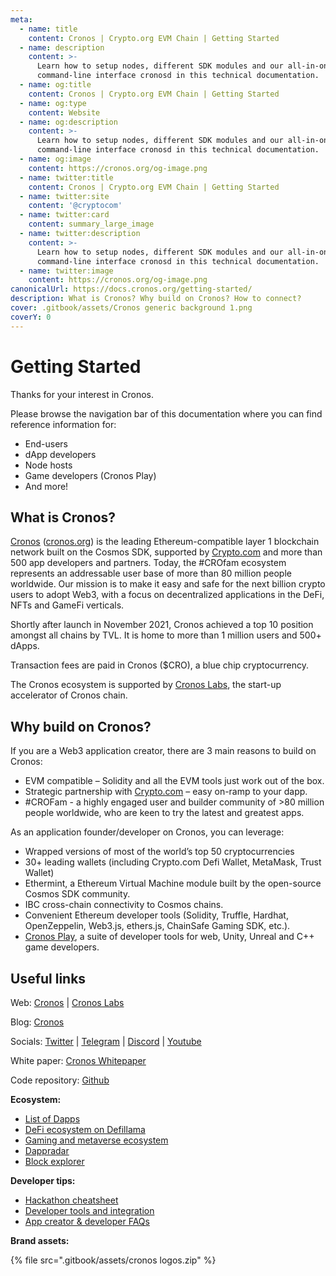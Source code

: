 ```yaml
---
meta:
  - name: title
    content: Cronos | Crypto.org EVM Chain | Getting Started
  - name: description
    content: >-
      Learn how to setup nodes, different SDK modules and our all-in-one
      command-line interface cronosd in this technical documentation.
  - name: og:title
    content: Cronos | Crypto.org EVM Chain | Getting Started
  - name: og:type
    content: Website
  - name: og:description
    content: >-
      Learn how to setup nodes, different SDK modules and our all-in-one
      command-line interface cronosd in this technical documentation.
  - name: og:image
    content: https://cronos.org/og-image.png
  - name: twitter:title
    content: Cronos | Crypto.org EVM Chain | Getting Started
  - name: twitter:site
    content: '@cryptocom'
  - name: twitter:card
    content: summary_large_image
  - name: twitter:description
    content: >-
      Learn how to setup nodes, different SDK modules and our all-in-one
      command-line interface cronosd in this technical documentation.
  - name: twitter:image
    content: https://cronos.org/og-image.png
canonicalUrl: https://docs.cronos.org/getting-started/
description: What is Cronos? Why build on Cronos? How to connect?
cover: .gitbook/assets/Cronos generic background 1.png
coverY: 0
---
```


# Getting Started

Thanks for your interest in Cronos.

Please browse the navigation bar of this documentation where you can find reference information for:

* End-users
* dApp developers
* Node hosts
* Game developers (Cronos Play)
* And more!

## What is Cronos?

[Cronos](https://cronos.org/) ([cronos.org](http://cronos.org)) is the leading Ethereum-compatible layer 1 blockchain network built on the Cosmos SDK, supported by [Crypto.com](http://crypto.com) and more than 500 app developers and partners. Today, the #CROfam ecosystem represents an addressable user base of more than 80 million people worldwide. Our mission is to make it easy and safe for the next billion crypto users to adopt Web3, with a focus on decentralized applications in the DeFi, NFTs and GameFi verticals.

Shortly after launch in November 2021, Cronos achieved a top 10 position amongst all chains by TVL. It is home to more than 1 million users and 500+ dApps.

Transaction fees are paid in Cronos ($CRO), a blue chip cryptocurrency.

The Cronos ecosystem is supported by [Cronos Labs](https://cronoslabs.org/), the start-up accelerator of Cronos chain.

## Why build on Cronos?

If you are a Web3 application creator, there are 3 main reasons to build on Cronos:

* EVM compatible – Solidity and all the EVM tools just work out of the box.
* Strategic partnership with [Crypto.com](http://crypto.com/) – easy on-ramp to your dapp.
* \#CROFam - a highly engaged user and builder community of >80 million people worldwide, who are keen to try the latest and greatest apps.

As an application founder/developer on Cronos, you can leverage:

* Wrapped versions of most of the world’s top 50 cryptocurrencies
* 30+ leading wallets (including Crypto.com Defi Wallet, MetaMask, Trust Wallet)
* Ethermint, a Ethereum Virtual Machine module built by the open-source Cosmos SDK community.
* IBC cross-chain connectivity to Cosmos chains.
* Convenient Ethereum developer tools (Solidity, Truffle, Hardhat, OpenZeppelin, Web3.js, ethers.js, ChainSafe Gaming SDK, etc.).
* [Cronos Play](https://cronos.org/play), a suite of developer tools for web, Unity, Unreal and C++ game developers.

## Useful links

Web: [Cronos](https://cronos.org) | [Cronos Labs](https://cronoslabs.org)

Blog: [Cronos](https://blog.cronos.org/)

Socials: [Twitter](https://twitter.com/cronos\_chain) | [Telegram](https://t.me/Cronos\_Announcements) | [Discord](https://discord.com/invite/pahqHz26q4) | [Youtube](https://www.youtube.com/@cronos\_chain)

White paper: [Cronos Whitepaper](https://whitepaper.cronos.org/)

Code repository: [Github](https://github.com/crypto-org-chain/cronos)

**Ecosystem:**

* [List of Dapps](https://discover.cronos.org)
* [DeFi ecosystem on Defillama](https://defillama.com/chain/Cronos)
* [Gaming and metaverse ecosystem](https://blog.cronos.org/p/news-from-the-cronos-gaming-ecosystem)
* [Dappradar](https://dappradar.com/rankings/protocol/cronos)
* [Block explorer](https://explorer.cronos.org)

**Developer tips:**

* [Hackathon cheatsheet](for-dapp-developers/hacker-resources.md)
* [Developer tools and integration](for-dapp-developers/dev-tools-and-integrations/)
* [App creator & developer FAQs](for-dapp-developers/founder-faqs.md)

**Brand assets:**

{% file src=".gitbook/assets/cronos logos.zip" %}
